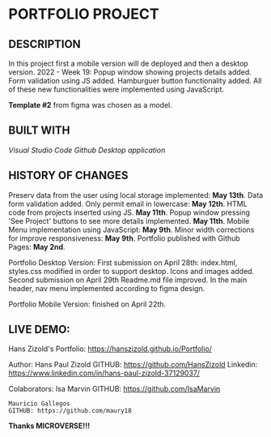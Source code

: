 # PORTFOLIO PROJECT

## DESCRIPTION
In this project first a mobile version will de deployed and then a desktop version.
2022 - Week 19: Popup window showing projects details added. Form validation using JS added. Hamburguer button functionality added. All of these new functionalities were implemented using JavaScript.

**Template #2** from figma was chosen as a model.

## BUILT WITH
*Visual Studio Code*
*Github Desktop application*

## HISTORY OF CHANGES
Preserv data from the user using local storage implemented: **May 13th**.
Data form validation added. Only permit email in lowercase: **May 12th**.
HTML code from projects inserted using JS. **May 11th**.
Popup window pressing 'See Project' buttons to see more details implemented. **May 11th**.
Mobile Menu implementation using JavaScript: **May 9th**.
Minor width corrections for improve responsiveness: **May 9th**.
Portfolio published with Github Pages: **May 2nd**.

Portfolio Desktop Version: 
    First submission on April 28th: 
        index.html, styles.css modified in order to support desktop. Icons and images added.
    Second submission on April 29th
        Readme.md file improved.
        In the main header, nav menu implemented according to figma design.

Portfolio Mobile Version: finished on April 22th.

## LIVE DEMO: 

Hans Zizold's Portfolio: https://hanszizold.github.io/Portfolio/

Author: Hans Paul Zizold
    GITHUB: https://github.com/HansZizold
    Linkedin: https://www.linkedin.com/in/hans-paul-zizold-37129037/

Colaborators: 
    Isa Marvin
    GITHUB: https://github.com/IsaMarvin    
    
    Mauricio Gallegos
    GITHUB: https://github.com/maury18

**Thanks MICROVERSE!!!**
